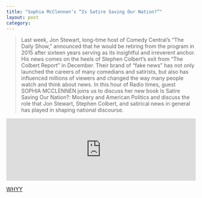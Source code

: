 ```yaml
---
title: "Sophia McClennen’s “Is Satire Saving Our Nation?”"
layout: post
category:
---
```

> Last week, Jon Stewart, long-time host of Comedy Central’s “The Daily Show,” announced that he would be retiring from the program in 2015 after sixteen years serving as its insightful and irreverent anchor. His news comes on the heels of Stephen Colbert’s exit from “The Colbert Report” in December. Their brand of “fake news” has not only launched the careers of many comedians and satirists, but also has influenced millions of viewers and changed the way many people watch and think about news. In this hour of Radio times, guest SOPHIA MCCLENNEN joins us to discuss her new book Is Satire Saving Our Nation?: Mockery and American Politics and discuss the role that Jon Stewart, Stephen Colbert, and satirical news in general has played in shaping national discourse.

<iframe width="100%" height="166" scrolling="no" frameborder="no" src="https://w.soundcloud.com/player/?url=https%3A//api.soundcloud.com/tracks/191786615&color=1e4f78"></iframe>

[WHYY ](http://whyy.org/cms/radiotimes/2015/02/18/sophia-mcclennens-is-satire-saving-our-nation/)
